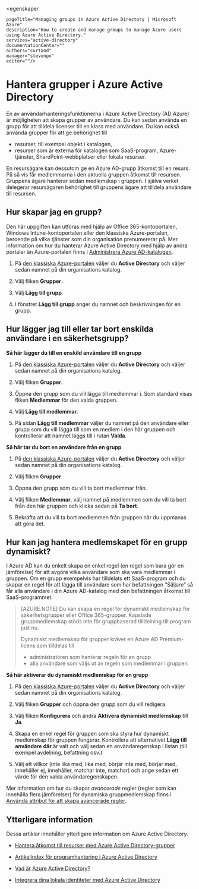 <egenskaper

    pageTitle="Managing groups in Azure Active Directory | Microsoft Azure"
    description="How to create and manage groups to manage Azure users using Azure Active Directory."
    services="active-directory"
    documentationCenter=""
    authors="curtand"
    manager="stevenpo"
    editor=""/>

<tags
    ms.service="active-directory"
    ms.workload="identity"
    ms.tgt_pltfrm="na"
    ms.devlang="na"
    ms.topic="get-started-article"
    ms.date="05/26/2016"
    ms.author="curtand"/>


# Hantera grupper i Azure Active Directory

En av användarhanteringsfunktionerna i Azure Active Directory (AD Azure) är möjligheten att skapa grupper av användare. Du kan sedan använda en grupp för att tilldela licenser till en klass med användare. Du kan också använda grupper för att ge behörighet till

- resurser, till exempel objekt i katalogen,
- resurser som är externa för katalogen som SaaS-program, Azure-tjänster, SharePoint-webbplatser eller lokala resurser.

En resursägare kan dessutom ge en Azure AD-grupp åtkomst till en resurs. På så vis får medlemmarna i den aktuella gruppen åtkomst till resursen. Gruppens ägare hanterar sedan medlemskap i gruppen. I själva verket delegerar resursägaren behörighet till gruppens ägare att tilldela användare till resursen.

## Hur skapar jag en grupp?

Den här uppgiften kan utföras med hjälp av Office 365-kontoportalen, Windows Intune-kontoportalen eller den klassiska Azure-portalen, beroende på vilka tjänster som din organisation prenumererar på. Mer information om hur du hanterar Azure Active Directory med hjälp av andra portaler än Azure-portalen finns i [Administrera Azure AD-katalogen](active-directory-administer.md).

1. På [den klassiska Azure-portalen](https://manage.windowsazure.com) väljer du **Active Directory** och väljer sedan namnet på din organisations katalog.

2. Välj fliken **Grupper**.

3. Välj **Lägg till grupp**.

4. I fönstret **Lägg till grupp** anger du namnet och beskrivningen för en grupp.


## Hur lägger jag till eller tar bort enskilda användare i en säkerhetsgrupp?

**Så här lägger du till en enskild användare till en grupp**

1. På [den klassiska Azure-portalen](https://manage.windowsazure.com) väljer du **Active Directory** och väljer sedan namnet på din organisations katalog.

2. Välj fliken **Grupper**.

3. Öppna den grupp som du vill lägga till medlemmar i. Som standard visas fliken **Medlemmar** för den valda gruppen.

4. Välj **Lägg till medlemmar**.

5. På sidan **Lägg till medlemmar** väljer du namnet på den användare eller grupp som du vill lägga till som en medlem i den här gruppen och kontrollerar att namnet läggs till i rutan **Valda**.


**Så här tar du bort en användare från en grupp**

1. På [den klassiska Azure-portalen](https://manage.windowsazure.com) väljer du **Active Directory** och väljer sedan namnet på din organisations katalog.

2. Välj fliken **Grupper**.

3. Öppna den grupp som du vill ta bort medlemmar från.

4. Välj fliken **Medlemmar**, välj namnet på medlemmen som du vill ta bort från den här gruppen och klicka sedan på **Ta bort**.

6. Bekräfta att du vill ta bort medlemmen från gruppen när du uppmanas att göra det.


## Hur kan jag hantera medlemskapet för en grupp dynamiskt?

I Azure AD kan du enkelt skapa en enkel regel (en regel som bara gör en jämförelse) för att avgöra vilka användare som ska vara medlemmar i gruppen. Om en grupp exempelvis har tilldelats ett SaaS-program och du skapar en regel för att lägga till användare som har befattningen ”Säljare” så får alla användare i din Azure AD-katalog med den befattningen åtkomst till SaaS-programmet.

> [AZURE.NOTE] Du kan skapa en regel för dynamiskt medlemskap för säkerhetsgrupper eller Office 365-grupper. Kapslade gruppmedlemskap stöds inte för gruppbaserad tilldelning till program just nu.
>
> Dynamiskt medlemskap för grupper kräver en Azure AD Premium-licens som tilldelas till
>
> - administratören som hanterar regeln för en grupp
> - alla användare som väljs ut av regeln som medlemmar i gruppen.

**Så här aktiverar du dynamiskt medlemskap för en grupp**

1. På [den klassiska Azure-portalen](https://manage.windowsazure.com) väljer du **Active Directory** och väljer sedan namnet på din organisations katalog.

2. Välj fliken **Grupper** och öppna den grupp som du vill redigera.

3. Välj fliken **Konfigurera** och ändra **Aktivera dynamiskt medlemskap** till **Ja**.

4. Skapa en enkel regel för gruppen som ska styra hur dynamiskt medlemskap för gruppen fungerar. Kontrollera att alternativet **Lägg till användare där** är valt och välj sedan en användaregenskap i listan (till exempel avdelning, befattning osv.)

5. Välj ett villkor (inte lika med, lika med, börjar inte med, börjar med, innehåller ej, innehåller, matchar inte, matchar) och ange sedan ett värde för den valda användaregenskapen.

Mer information om hur du skapar *avancerade* regler (regler som kan innehålla flera jämförelser) för dynamiska gruppmedlemskap finns i [Använda attribut för att skapa avancerade regler](active-directory-accessmanagement-groups-with-advanced-rules.md).

## Ytterligare information

Dessa artiklar innehåller ytterligare information om Azure Active Directory.

* [Hantera åtkomst till resurser med Azure Active Directory-grupper](active-directory-manage-groups.md)

* [Artikelindex för programhantering i Azure Active Directory](active-directory-apps-index.md)

* [Vad är Azure Active Directory?](active-directory-whatis.md)

* [Integrera dina lokala identiteter med Azure Active Directory](active-directory-aadconnect.md)



<!--HONumber=Jun16_HO2-->


